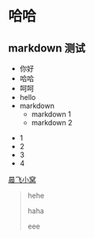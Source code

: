 哈哈
===============

## markdown 测试
* 你好
* 哈哈
* 呵呵
* hello
* markdown
    * markdown 1
    * markdown 2
- 1
- 2
- 3
- 4

[晨飞小窝](http://www.ichenfei.com)
>hehe
>
>haha
>
>eee